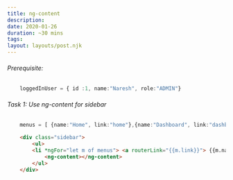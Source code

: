 ```yaml
---
title: ng-content
description: 
date: 2020-01-26
duration: ~30 mins
tags:
layout: layouts/post.njk
---
```


###### Prerequisite: 

```ts
    loggedInUser = { id :1, name:"Naresh", role:"ADMIN"}
```

###### Task 1: Use ng-content for sidebar

```ts
    menus = [ {name:"Home", link:"home"},{name:"Dashboard", link:"dashboard"}];
```

```html
    <div class="sidebar">
        <ul>
        <li *ngFor="let m of menus"> <a routerLink="{{m.link}}"> {{m.name}} </a> </li>
            <ng-content></ng-content>
        </ul>
    </div>
```
